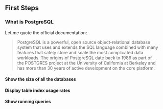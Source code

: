 ## First Steps

### What is PostgreSQL

Let me quote the official documentation:

> PostgreSQL is a powerful, open source object-relational database system that
> uses and extends the SQL language combined with many features that safely
> store and scale the most complicated data workloads. The origins of
> PostgreSQL date back to 1986 as part of the POSTGRES project at the
> University of California at Berkeley and has more than 30 years of active
> development on the core platform.

#### Show the size of all the databases

[embedmd]:# (sql/size-of-all-databases.sql)

#### Display table index usage rates

[embedmd]:# (sql/table-index-usage-rates.sql)

#### Show running queries

[embedmd]:# (sql/running-queries.sql)


<!-- vim: set fenc=utf-8 spell spl=en ts=4 sw=4 et filetype=markdown : -->
